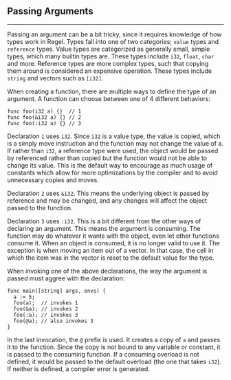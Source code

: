## Passing Arguments
________________________________________________________________________________

Passing an argument can be a bit tricky, since it requires knowledge of how
types work in Regel. Types fall into one of two categories; `value` types and
`reference` types. Value types are categorized as generally small, simple types,
which many builtin types are. These types include `i32`, `float`, `char` and
more. Reference types are more complex types, such that copying them around is
considered an expensive operation. These types include `string` and vectors such
as `[i32]`.

When creating a function, there are multiple ways to define the type of an
argument. A function can choose between one of 4 different behaviors:

```
func foo(i32 a) {}  // 1
func foo(&i32 a) {} // 2
func foo(:i32 a) {} // 3
```

Declaration `1` uses `i32`. Since `i32` is a value type, the value is copied,
which is a simply move instruction and the function may not change the value of
a. If rather than `i32`, a reference type were used, the object would be passed
by referenced rather than copied but the function would not be able to change
its value. This is the default way to encourage as much usage of constants which
allow for more optimizations by the compiler and to avoid unnecessary copies and
moves.

Declaration `2` uses `&i32`. This means the underlying object is passed by
reference and may be changed, and any changes will affect the object passed to
the function.

Declaration `3` uses `:i32`. This is a bit different from the other ways of
declaring an argument. This means the argument is consuming. The function may do
whatever it wants with the object, even let other functions consume it. When an
object is consumed, it is no longer valid to use it. The exception is when
moving an item out of a vector. In that case, the cell in which the item was in
the vector is reset to the default value for the type.

When invoking one of the above declarations, the way the argument is passed must
aggree with the declaration:

```
func main([string] args, envs) {
  a := 5;
  foo(a);  // invokes 1
  foo(&a); // invokes 2
  foo(:a); // invokes 3
  foo(@a); // also invokes 3
}
```

In the last invocation, the `@` prefix is used. It creates a copy of `a` and
passes it to the function. Since the copy is not bound to any variable or
constant, it is passed to the consuming function. If a consuming overload is not
defined, it would be passed to the default overload (the one that takes `i32`).
If neither is defined, a compiler error is generated.